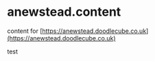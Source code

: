 # anewstead.content

content for [https://anewstead.doodlecube.co.uk](https://anewstead.doodlecube.co.uk)

test